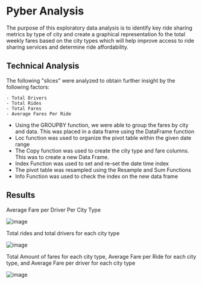 # Pyber Analysis
The purpose of this exploratory data analysis is to identify key ride sharing metrics by type of city 
and create a graphical representation fo the total weekly fares based on the city types which will help 
improve access to ride sharing services and determine ride affordability.

## Technical Analysis

The following "slices" were analyzed to obtain further insight by the following factors:

    - Total Drivers
    - Total Rides
    - Total Fares
    - Average Fares Per Ride

- Using the GROUPBY function, we were able to group the fares by city and data.  This was placed in a data frame using the DataFrame function
- Loc function was used to organize the pivot table within the given date range
- The Copy function was used to create the city type and fare columns.  This was to create a new Data Frame.
- Index Function was used to set and re-set the date time index
- The pivot table was resampled using the Resample and Sum Functions
- Info Function was used to check the index on the new data frame

## Results

Average Fare per Driver Per City Type

![image](https://user-images.githubusercontent.com/8845050/168445116-1327bd19-eb58-4f7d-8ac2-1a5805374f17.png)

Total rides and total drivers for each city type 

![image](https://user-images.githubusercontent.com/8845050/168445264-d8d49bc1-f056-4439-b520-6a36b3ced055.png)

Total Amount of fares for each city type, Average Fare per Ride for each city type, and Average Fare per driver for each city type

![image](https://user-images.githubusercontent.com/8845050/168445306-92803f74-0aae-4a8b-9b44-e1a295a9303d.png)

